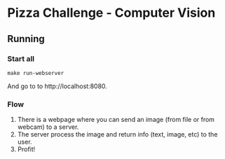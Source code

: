 # Pizza Challenge - Computer Vision

## Running

### Start all
```
make run-webserver
```

And go to to http://localhost:8080.


### Flow
1. There is a webpage where you can send an image (from file or from webcam) to a server.
1. The server process the image and return info (text, image, etc) to the user.
1. Profit!
